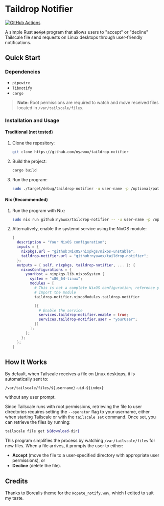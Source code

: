 # Taildrop Notifier

[![GitHub Actions](https://img.shields.io/endpoint.svg?url=https%3A%2F%2Factions-badge.atrox.dev%2Fnyawox%2Ftaildrop-notifier%2Fbadge%3Fref%3Dmain&style=for-the-badge&labelColor=11111b)](https://actions-badge.atrox.dev/nyawox/taildrop-notifier/goto?ref=main)

A simple Rust ~~script~~ program that allows users to "accept" or "decline" Tailscale file send requests on Linux desktops through user-friendly notifications.

## Quick Start

### Dependencies

- `pipewire`
- `libnotify`
- `cargo`

> **Note:** Root permissions are required to watch and move received files located in `/var/tailscale/files`.

### Installation and Usage

#### Traditional (not tested)

1. Clone the repository:
   ```bash
   git clone https://github.com/nyawox/taildrop-notifier
   ```
2. Build the project:
   ```bash
   cargo build
   ```
3. Run the program:
   ```bash
   sudo ./target/debug/taildrop-notifier -u user-name -p /optional/path/to/receive/files
   ```

#### Nix (Recommended)

1. Run the program with Nix:
   ```bash
   sudo nix run github:nyawox/taildrop-notifier -- -u user-name -p /optional/path/to/receive/files
   ```

2. Alternatively, enable the systemd service using the NixOS module:
   ```nix
   {
     description = "Your NixOS configuration";
     inputs = {
       nixpkgs.url = "github:NixOS/nixpkgs/nixos-unstable";
       taildrop-notifier.url = "github:nyawox/taildrop-notifier";
     };
     outputs = { self, nixpkgs, taildrop-notifier, ... }: {
       nixosConfigurations = {
         yourHost = nixpkgs.lib.nixosSystem {
           system = "x86_64-linux";
           modules = [
             # This is not a complete NixOS configuration; reference your normal configuration here.
             # Import the module
             taildrop-notifier.nixosModules.taildrop-notifier

             ({
               # Enable the service
               services.taildrop-notifier.enable = true;
               services.taildrop-notifier.user = "yourUser";
             })
           ];
         };
       };
     };
   }
   ```

## How It Works

By default, when Tailscale receives a file on Linux desktops, it is automatically sent to:
```
/var/tailscale/files/${username}-uid-${index}
```
without any user prompt.

Since Tailscale runs with root permissions, retrieving the file to user directories requires setting the `--operator` flag to your username, either when starting Tailscale or with the `tailscale set` command.
Once set, you can retrieve the files by running:
```bash
tailscale file get ${download-dir}
```

This program simplifies the process by watching `/var/tailscale/files` for new files. When a file arrives, it prompts the user to either:
- **Accept** (move the file to a user-specified directory with appropriate user permissions), or
- **Decline** (delete the file).

## Credits

Thanks to Borealis theme for the `Kopete_notify.wav`, which I edited to suit my taste.
